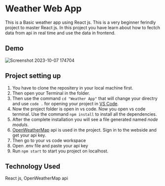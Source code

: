 
# Weather Web App
This is a Basic weather app using React js. This is a very beginner ferindly project to master React js. In this project you have learn about how to fectch data from api in real time and use the data in frontend.

## Demo
![Screenshot 2023-10-07 174704](https://github.com/NilanjanPramanik/Web-Development-Projects/assets/121485018/4d4bd53a-9ba2-47fd-a68b-5ac298bc7e03)


## Project setting up 
1. You have to clone the repositery in your local machine first.
1. Then open your Terminal in the folder.
1. Then use the command `cd "Weather App"` that will change your directry and use `code .` for opening your project in [VS Code](https://code.visualstudio.com/).
1. Now the project folder is open in vs code. Now you open vs code terminal. Use the command `npm install` to install all the dependencies. 
1. After the complete installation you will see a file generated named *node moduls*.
1. [OpenWeatherMap](https://openweathermap.org/api) api is used in the project. Sign in to the webside and get your api key.
1. Then go to your vs code workspace 
1. Open .env file and paste your api key
1. Run `npm start` to start you project on localhost.
   
## Technology Used
React js, OpenWeatherMap api 
